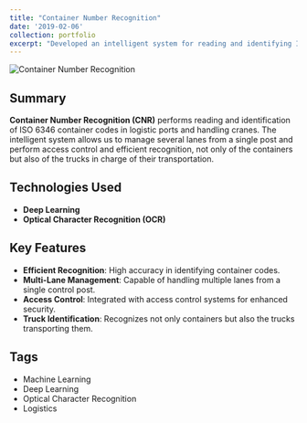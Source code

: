 ```yaml
---
title: "Container Number Recognition"
date: '2019-02-06'
collection: portfolio
excerpt: "Developed an intelligent system for reading and identifying ISO 6346 container codes in logistics ports, enhancing access control and efficiency. <br/><img src='/images/portfolio/cn1.jpg' width='300'>"
---
```


![Container Number Recognition](../../images/portfolio/cn1.jpg)

## Summary

**Container Number Recognition (CNR)** performs reading and identification of ISO 6346 container codes in logistic ports and handling cranes. The intelligent system allows us to manage several lanes from a single post and perform access control and efficient recognition, not only of the containers but also of the trucks in charge of their transportation.

## Technologies Used
- **Deep Learning**
- **Optical Character Recognition (OCR)**

## Key Features
- **Efficient Recognition**: High accuracy in identifying container codes.
- **Multi-Lane Management**: Capable of handling multiple lanes from a single control post.
- **Access Control**: Integrated with access control systems for enhanced security.
- **Truck Identification**: Recognizes not only containers but also the trucks transporting them.

## Tags
- Machine Learning
- Deep Learning
- Optical Character Recognition
- Logistics

